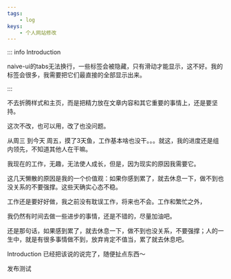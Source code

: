 ```yaml
---
tags: 
    - log
keys:
    - 个人网站修改
---
```


::: info Introduction

naive-ui的tabs无法换行，一些标签会被隐藏，只有滑动才能显示，这不好。我的标签会很多，我需要把它们最直接的全部显示出来。

:::

不去折腾样式和主页，而是把精力放在文章内容和其它重要的事情上，还是要坚持。

这次不改，也可以用，改了也没问题。

从周三 到今天 周五，摸了3天鱼，工作基本啥也没干。。。就这，我的进度还是组内领先，不知道其他人在干嘛。

我现在的工作，无趣，无法使人成长，但是，因为现实的原因我需要它。

这几天懒散的原因是我的一个价值观：如果你感到累了，就去休息一下，做不到也没关系的不要强撑。这些天确实心态不稳。

工作还是要好好做，我之前没有耽误工作，将来也不会。工作和繁忙之外，

我仍然有时间去做一些进步的事情，还是不错的，尽量加油吧。

还是那句话，如果感到累了，就去休息一下，做不到也没关系，不要强撑；人的一生中，就是有很多事情做不到，放弃肯定不值当，累了就去休息吧。


Introduction 已经把该说的说完了，随便扯点东西～


发布测试
